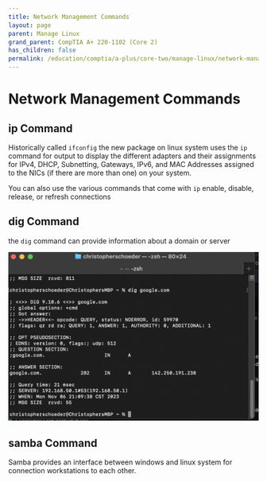 ```yaml
---
title: Network Management Commands
layout: page
parent: Manage Linux
grand_parent: CompTIA A+ 220-1102 (Core 2)
has_children: false
permalink: /education/comptia/a-plus/core-two/manage-linux/network-management-commands/
---
```


# Network Management Commands

## ip Command

Historically called `ifconfig` the new package on linux system uses the `ip` command for output to display the different adapters and their assignments for IPv4, DHCP, Subnetting, Gateways, IPv6, and MAC Addresses assigned to the NICs (if there are more than one) on your system.

You can also use the various commands that come with `ip` enable, disable, release, or refresh connections

## dig Command

the `dig` command can provide information about a domain or server

![dig command output](image-1.png)

## samba Command

Samba provides an interface between windows and linux system for connection workstations to each other.